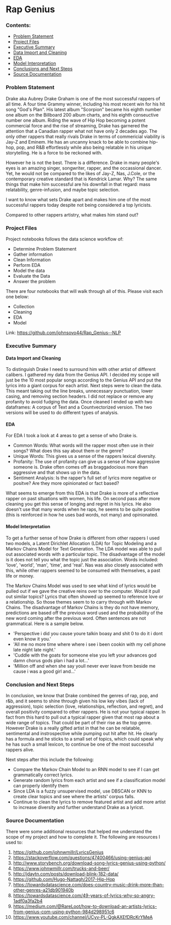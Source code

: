 # Rap Genius
### Contents:
- [Problem Statement](#Problem-Statement)
- [Project Files](#Project-Files)
- [Executive Summary](#Executive-Summary)
 - [Data Import and Cleaning](#Data-Import-and-Cleaning)
 - [EDA](#EDA)
 - [Model Interpretation](#Model-Interpretation)
- [Conclusions and Next Steps](#Conclusions-and-Next-Steps)
- [Source Documentation](#Source-Documentation)
### Problem Statement
Drake aka Aubrey Drake Graham is one of the most successful rappers of all time.  A four time Grammy winner, including his most recent win for his hit song "God's Plan". His latest album "Scorpion" became his eighth number one album on the Billboard 200 album charts, and his eighth conseuctive number one album. Riding the wave of Hip Hop becoming a potent commercial force and the rise of streaming, Drake has garnered the attention that a Canadian rapper what not have only 2 decades ago. The only other rappers that really rivals Drake in terms of commericial viability is Jay-Z and Eminem. He has an uncanny knack to be able to combine hip-hop, pop, and R&B effortlessly while also being relatable in his unique storytelling. He is a force to be reckoned with. 

 However he is not the best. There is a difference. Drake in many people's eyes is an amazing singer, songwriter, rapper, and the occassional dancer. Yet, he would not be compared to the likes of Jay-Z, Nas, J.Cole, or the contemporary creative standard that is Kendrick Lamar. Why? The same things that make him successful are his downfall in that regard: mass relatability, genre-infusion, and maybe topic selection.
 
 I want to know what sets Drake apart and makes him one of the most successful rappers today despite not being considered a top lyricists.

Compared to other rappers artistry, what makes him stand out?

### Project Files
Project notebooks follows the data science workflow of: 
- Determine Problem Statement
- Gather information
- Clean Information
- Perform EDA
- Model the data
- Evaluate the Data
- Answer the problem

There are four notebooks that will walk through all of this. Please visit each one below:

- Collection
- Cleaning
- EDA
- Model

Link: https://github.com/johnsovo44/Rap_Genius--NLP

### Executive Summary
#### Data Import and Cleaning
To distinguish Drake I need to surround him with other artist of different calibers. I gathered my data from the Genius API. I decided my scope will just be the 10 most popular songs according to the Genius API and put the lyrics into a giant corpus for each artist. Next steps were to clean the data. This meant taking out the line breaks, unnecessary punctuation, lower casing, and removing section headers. I did not replace or remove any profanity to avoid fudging the data. Once cleaned I ended up with two dataframes: A corpus of Text and a Countvectorized version. The two versions will be used to do different types of analysis. 
#### EDA
For EDA I took a look at 4 areas to get a sense of who Drake is. 
- Common Words: What words will the rapper most often use in their songs? What does this say about them or the genre?
- Unique Words: This gives us a sense of the rappers lexical diversity. 
- Profanity: The use of profanity can give us a sense of how aggressive someone is. Drake often comes off as braggadocious more than aggressive and that shows up in the data. 
- Sentiment Analysis: Is the rapper's full set of lyrics more negative or positve? Are they more opinionated or fact based?

What seems to emerge from this EDA is that Drake is more of a reflective rapper on past situations with women, his life. On second pass after more cleaning you get this sense of longing and regret in his lyrics. He also doesn't use that many words when he raps, he seems to be quite positive (this is reinforced in how he uses bad words, not many) and opinionated. 
#### Model Interpretation
To get a further sense of how Drake is different from other rappers I used two models, a Latent Dirichlet Allocation (LDA) for Topic Modeling and a Markov Chains Model for Text Generation. The LDA model was able to pull out associated words with a particular topic. The disadvantage of the model is it does not tell you what the topic just the association. Words included: 'love', 'world', 'man', 'time', and 'real'. Nas was also closely associated with this, while other rappers seemed to be consumed with themselves, a past life or money. 

The Markov Chains Model was used to see what kind of lyrics would be pulled out if we gave the creative reins over to the computer. Would it pull out similar topics? Lyrics that often showed up seemed to reference love or a relationship. So those themes seem to to carry through with Markov Chains. The disadvantage of Markov Chains is they do not have memory, predictions are based off the previous word used and the probability of the new word coming after the previous word. Often sentences are not grammatical. Here is a sample below.

- 'Perspective i did you cause youre talkin boasy and shit 0 to do it i dont even know it you.'
- 'All me no more time where where i see i been cookin with my cell phone late night late night.'
- 'Cuddle with the goats for someone else you left your advances god damn chorus gods plan i had a lot...'
- 'Million off and when she say youll never ever leave from beside me cause i was a good girl and...'
### Conclusion and Next Steps
In conclusion, we know that Drake combined the genres of rap, pop, and r&b, and it seems to shine through given his low key vibes (lack of aggression), topic selection (love, relationships, reflection, and regret), and overall positivity compared to other rappers. He is not your typical rapper. In fact from this hard to pull out a typical rapper given that most rap about a wide range of topics. That could be part of their rise as the top genre. However Drake is a really gifted artist in that he can be relatable, sentimental and instrospective while pumping out hit after hit. He clearly has a formula and he sticks to a small set of topics, which could speak why he has such a small lexicon, to continue be one of the most successful rappers alive. 

Next steps after this include the following:
- Compare the Markov Chain Model to an RNN model to see if I can get grammatically correct lyrics.
- Generate random lyrics from each artist and see if a classification model can properly identify them
- Since LDA is a fuzzy unsupervised model, use DBSCAN or KNN to create clear topics and see where the artists' corpus falls. 
- Continue to clean the lyrics to remove featured artist and add more artist to increase diversity and further understand Drake as a lyricst.
### Source Documentation
There were some additional resources that helped me understand the scope of my project and how to complete it. The following are resources I used to:

1. https://github.com/johnwmillr/LyricsGenius 
2. https://stackoverflow.com/questions/47400466/using-genius-api
3. http://www.storybench.org/download-song-lyrics-genius-using-python/
4. https://www.johnwmillr.com/trucks-and-beer/
5. http://jdaytn.com/posts/download-blink-182-data/
6. https://github.com/Hugo-Nattagh/2017-Hip-Hop
7. https://towardsdatascience.com/does-country-music-drink-more-than-other-genres-a21db901940b
8. https://towardsdatascience.com/49-years-of-lyrics-why-so-angry-1adf0a3fa2b4
9. https://medium.com/@RareLoot/how-to-download-an-artists-lyrics-from-genius-com-using-python-984d298951c6
10. https://www.youtube.com/channel/UCyv-PL-QgkAXEfDRcKrYMeA